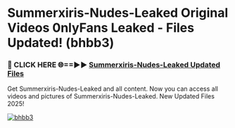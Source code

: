 # Summerxiris-Nudes-Leaked Original Videos 0nlyFans Leaked - Files Updated! (bhbb3)

<h3>🔴 CLICK HERE 🌐==►► <a href="https://tinyurl.com/4mcuefdz" rel="nofollow">Summerxiris-Nudes-Leaked Updated Files</a></h3>

Get Summerxiris-Nudes-Leaked and all content. Now you can access all videos and pictures of Summerxiris-Nudes-Leaked. New Updated Files 2025!

[![bhbb3](https://i.imgur.com/StAQSOY.gif)](https://tinyurl.com/4mcuefdz)
